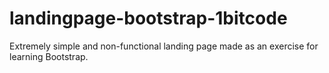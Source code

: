 # landingpage-bootstrap-1bitcode
Extremely simple and non-functional landing page made as an exercise for learning Bootstrap.
